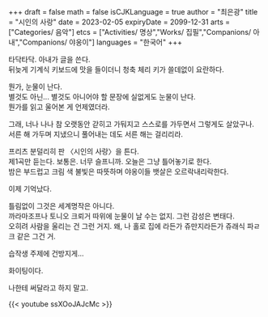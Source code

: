 +++
draft = false
math = false
isCJKLanguage = true
author = "최은광"
title = "시인의 사랑"
date = 2023-02-05
expiryDate = 2099-12-31
arts = ["Categories/ 음악"]
etcs = ["Activities/ 명상","Works/ 집필","Companions/ 아내","Companions/ 야옹이"]
languages = "한국어"
+++

타닥타닥. 아내가 글을 쓴다.  
뒤늦게 기계식 키보드에 맛을 들이더니 청축 체리 키가 쓸데없이 요란하다.  
  
뭔가, 눈물이 난다.  
별것도 아닌... 별것도 아니어야 할 문장에 실없게도 눈물이 난다.  
뭔가를 읽고 울어본 게 언제였더라.  
  
그래, 너나 나나 참 오랫동안 갇히고 가둬지고 스스로를 가두면서 그렇게도 살았구나.  
서른 해 가두며 지냈으니 풀어내는 데도 서른 해는 걸리리라.  
  
프리츠 분덜리히 판 〈시인의 사랑〉을 튼다.  
제1곡만 듣는다. 보통은. 너무 슬프니까. 오늘은 그냥 틀어놓기로 한다.  
밤은 부드럽고 크림 색 불빛은 따뜻하며 야옹이들 뱃살은 오르락내리락한다.  
  
이제 기억났다.  
  
틀림없이 그것은 세계명작은 아니다.  
까라마조프나 토니오 크뢰거 따위에 눈물이 날 수는 없지. 그런 감성은 변태다.  
오히려 사람을 울리는 건 그런 거지. 왜, 나 홀로 집에 라든가 쥬만지라든가 쥬래식 파ㄹ크 같은 그건 거.  
  
습작생 주제에 건방지게... 
  
화이팅이다.  
  
나한테 써달라고 하지 말고.

{{< youtube ssXOoJAJcMc >}}
